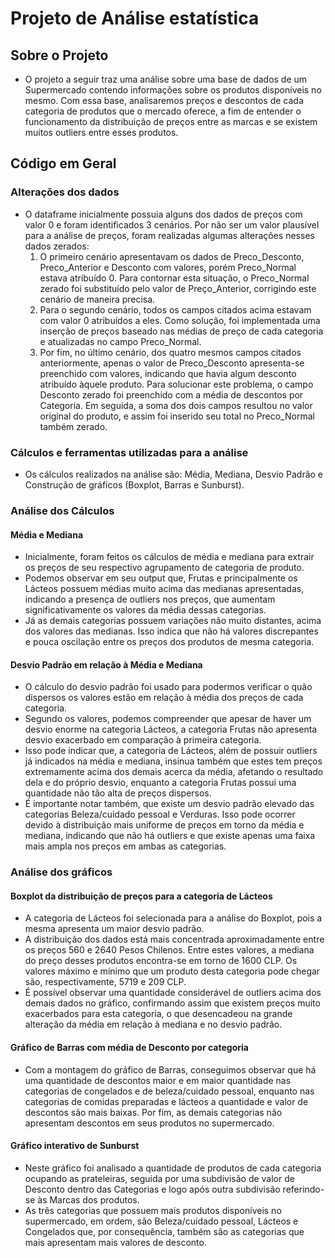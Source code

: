 # Projeto de Análise estatística
## Sobre o Projeto
- O projeto a seguir traz uma análise sobre uma base de dados 
de um Supermercado contendo informações sobre os produtos 
disponíveis no mesmo. Com essa base, analisaremos preços e 
descontos de cada categoria de produtos que o mercado oferece,
a fim de entender o funcionamento da distribuição de preços 
entre as marcas e se existem muitos outliers entre esses 
produtos.

## Código em Geral
### Alterações dos dados 
- O dataframe inicialmente possuia alguns dos dados de preços 
com valor 0 e foram identificados 3 cenários. Por não ser um 
valor plausível para a análise de preços, foram realizadas 
algumas alterações nesses dados zerados:
  1. O primeiro cenário apresentavam os dados de Preco_Desconto, 
  Preco_Anterior e Desconto com valores, porém Preco_Normal 
  estava atribuído 0. Para contornar esta situação, o 
  Preco_Normal zerado foi substituído pelo valor de 
  Preço_Anterior, corrigindo este cenário de maneira precisa.
  2. Para o segundo cenário, todos os campos citados acima 
  estavam com valor 0 atribuídos a eles. Como solução, foi 
  implementada uma inserção de preços baseado nas médias de 
  preço de cada categoria e atualizadas no campo Preco_Normal.
  3. Por fim, no último cenário, dos quatro mesmos campos 
  citados anteriormente, apenas o valor de Preco_Desconto 
  apresenta-se preenchido com valores, indicando que havia 
  algum desconto atribuído àquele produto. Para solucionar este 
  problema, o campo Desconto zerado foi preenchido com a média 
  de descontos por Categoria. Em seguida, a soma dos dois campos 
  resultou no valor original do produto, e assim foi inserido 
  seu total no Preco_Normal também zerado.

### Cálculos e ferramentas utilizadas para a análise
- Os cálculos realizados na análise são: Média, Mediana, Desvio 
Padrão e Construção de gráficos (Boxplot, Barras e Sunburst).

### Análise dos Cálculos
#### Média e Mediana
- Inicialmente, foram feitos os cálculos de média e mediana para 
extrair os preços de seu respectivo agrupamento de categoria de 
produto.
- Podemos observar em seu output que, Frutas e principalmente os 
Lácteos possuem médias muito acima das medianas apresentadas, 
indicando a presença de outliers nos preços, que aumentam 
significativamente os valores da média dessas categorias. 
- Já as demais categorias possuem variações não muito distantes, 
acima dos valores das medianas. Isso indica que não há valores 
discrepantes e pouca oscilação entre os preços dos produtos de 
mesma categoria.

#### Desvio Padrão em relação à Média e Mediana
- O cálculo do desvio padrão foi usado para podermos verificar 
o quão dispersos os valores estão em relação à média dos preços 
de cada categoria.
- Segundo os valores, podemos compreender que apesar de haver 
um desvio enorme na categoria Lácteos, a categoria Frutas não 
apresenta desvio exacerbado em comparação à primeira categoria.
- Isso pode indicar que, a categoria de Lácteos, além de possuir 
outliers já indicados na média e mediana, insinua também que 
estes tem preços extremamente acima dos demais acerca da média, 
afetando o resultado dela e do próprio desvio, enquanto a 
categoria Frutas possui uma quantidade não tão alta de preços 
dispersos.
- É importante notar também, que existe um desvio padrão elevado 
das categorias Beleza/cuidado pessoal e Verduras. Isso pode 
ocorrer devido à distribuição mais uniforme de preços em torno 
da média e mediana, indicando que não há outliers e que existe 
apenas uma faixa mais ampla nos preços em ambas as categorias.

### Análise dos gráficos
#### Boxplot da distribuição de preços para a categoria de Lácteos
- A categoria de Lácteos foi selecionada para a análise do 
Boxplot, pois a mesma apresenta um maior desvio padrão.
- A distribuição dos dados está mais concentrada aproximadamente 
entre os preços 560 e 2640 Pesos Chilenos. Entre estes valores, 
a mediana do preço desses produtos encontra-se em torno de 
1600 CLP. Os valores máximo e mínimo que um produto desta 
categoria pode chegar são, respectivamente, 5719 e 209 CLP.
- É possível observar uma quantidade considerável de outliers 
acima dos demais dados no gráfico, confirmando assim que existem 
preços muito exacerbados para esta categoria, o que desencadeou 
na grande alteração da média em relação à mediana e no desvio 
padrão.

#### Gráfico de Barras com média de Desconto por categoria
- Com a montagem do gráfico de Barras, conseguimos observar que 
há uma quantidade de descontos maior e em maior quantidade nas 
categorias de congelados e de beleza/cuidado pessoal, enquanto 
nas categorias de comidas preparadas e lácteos a quantidade e 
valor de descontos são mais baixas. Por fim, as demais 
categorias não apresentam descontos em seus produtos no 
supermercado. 

#### Gráfico interativo de Sunburst
- Neste gráfico foi analisado a quantidade de produtos de cada 
categoria ocupando as prateleiras, seguida por uma subdivisão de
valor de Desconto dentro das Categorias e logo após outra 
subdivisão referindo-se às Marcas dos produtos.
- As três categorias que possuem mais produtos disponíveis no 
supermercado, em ordem, são Beleza/cuidado pessoal, Lácteos e 
Congelados que, por consequência, também são as categorias que 
mais apresentam mais valores de desconto.